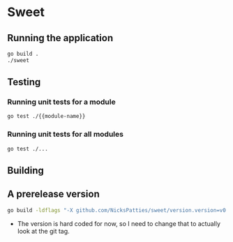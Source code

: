 # Sweet

## Running the application

```sh
go build .
./sweet
```

## Testing

### Running unit tests for a module

```sh
go test ./{{module-name}}
```

### Running unit tests for all modules

```sh
go test ./...
```

## Building

## A prerelease version

```sh
go build -ldflags "-X github.com/NicksPatties/sweet/version.version=v0.0.2-`date -u +%Y%m%d%H%M%S`" .
```
- The version is hard coded for now, so I need to change that to actually look at the git tag.

